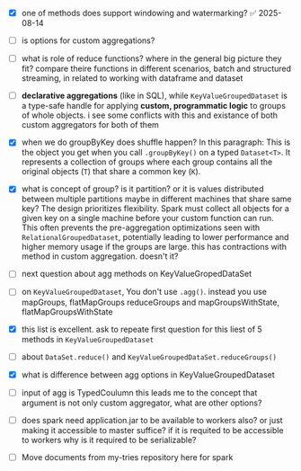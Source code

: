 - [x]  one of methods does support windowing and watermarking? ✅ 2025-08-14

- [ ]  is options for custom aggregations?

- [ ] what is role of reduce functions? where in the general big picture they fit? compare theire functions in different scenarios, batch and structured streaming, in related to working with dataframe and dataset

- [ ]  **declarative aggregations** (like in SQL), while `KeyValueGroupedDataset` is a type-safe handle for applying **custom, programmatic logic** to groups of whole objects. i see some conflicts with this and existance of both custom aggregators for both of them

- [x] when we do groupByKey does shuffle happen? In this paragraph: This is the object you get when you call `.groupByKey()` on a typed `Dataset<T>`. It represents a collection of groups where each group contains all the original objects (`T`) that share a common key (`K`).
- [x]  what is concept of group? is it partition? or it is values distributed between multiple partitions maybe in different machines that share same key?
	The design prioritizes flexibility. Spark must collect all objects for a given key on a single machine before your custom function can run. This often prevents the pre-aggregation optimizations seen with `RelationalGroupedDataset`, potentially leading to lower performance and higher memory usage if the groups are large.
	this has contractions with method in custom aggregation. doesn't it?
- [ ] next question about agg methods on KeyValueGropedDataSet

- [ ]  on `KeyValueGroupedDataset`, You don't use `.agg()`. instead you use mapGroups, flatMapGroups reduceGroups and mapGroupsWithState, flatMapGroupsWithState

- [x]  this list is excellent. ask to repeate first question for this liest of 5 methods in `KeyValueGroupedDataset`

- [ ] about `DataSet.reduce()` and `KeyValueGroupedDataSet.reduceGroups()`
- [x] what is difference between agg options in KeyValueGroupedDataset
- [ ] input of agg is TypedCoulumn this leads me to the concept that argument is not only custom aggregator, what are other options?
- [ ] does spark need application.jar to be available to workers also? or just making it accessible to master suffice? if it is requited to be accessible to workers why is it required to be serializable?

- [ ] Move documents from my-tries repository here for spark


```tasks

```
